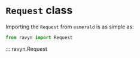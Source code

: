 # **`Request`** class

Importing the `Request` from `esmerald` is as simple as:

```python
from ravyn import Request
```

::: ravyn.Request

